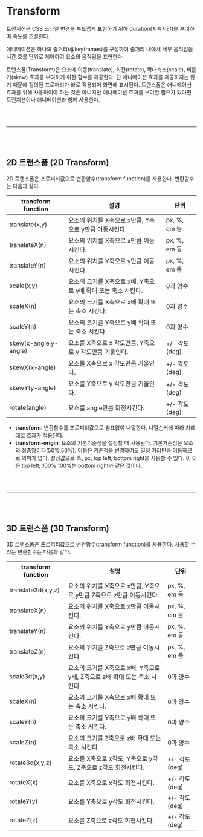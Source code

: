 # Transform

트랜지션은 CSS 스타일 변경을 부드럽게 표현하기 위해 duration(지속시간)을 부여하여 속도를 조절한다.

애니메이션은 하나의 줄거리(@keyframes)를 구성하여 줄거리 내에서 세부 움직임을 시간 흐름 단위로 제어하여 요소의 움직임을 표현한다.

트랜스폼(Transform)은 요소에 이동(translate), 회전(rotate), 확대축소(scale), 비틀기(skew) 효과를 부여하기 위한 함수를 제공한다. 단 애니메이션 효과를 제공하지는 않기 때문에 정의된 프로퍼티가 바로 적용되어 화면에 표시된다. 트랜스폼은 애니메이션 효과를 위해 사용하여야 하는 것은 아니지만 애니메이션 효과를 부여할 필요가 있다면 트랜지션이나 애니메이션과 함께 사용한다.

<br /><br />

---

<br /><br />

## 2D 트랜스폼 (2D Transform)

2D 트랜스폼은 프로퍼티값으로 변환함수(transform function)를 사용한다. 변환함수는 다음과 같다.

| transform function    | 설명                                                          | 단위          |
| --------------------- | ------------------------------------------------------------- | ------------- |
| translate(x,y)        | 요소의 위치를 X축으로 x만큼, Y축으로 y만큼 이동시킨다.        | px, %, em 등  |
| translateX(n)         | 요소의 위치를 X축으로 x만큼 이동시킨다.                       | px, %, em 등  |
| translateY(n)         | 요소의 위치를 Y축으로 y만큼 이동시킨다.                       | px, %, em 등  |
| scale(x,y)            | 요소의 크기를 X축으로 x배, Y축으로 y배 확대 또는 축소 시킨다. | 0과 양수      |
| scaleX(n)             | 요소의 크기를 X축으로 x배 확대 또는 축소 시킨다.              | 0과 양수      |
| scaleY(n)             | 요소의 크기를 Y축으로 y배 확대 또는 축소 시킨다.              | 0과 양수      |
| skew(x-angle,y-angle) | 요소를 X축으로 x 각도만큼, Y축으로 y 각도만큼 기울인다.       | +/- 각도(deg) |
| skewX(x-angle)        | 요소를 X축으로 x 각도만큼 기울인다.                           | +/- 각도(deg) |
| skewY(y-angle)        | 요소를 Y축으로 y 각도만큼 기울인다.                           | +/- 각도(deg) |
| rotate(angle)         | 요소를 angle만큼 회전시킨다.                                  | +/- 각도(deg) |

-   **transform**: 변환함수를 프로퍼티값으로 쉼표없이 나열한다. 나열순서에 따라 차례대로 효과가 적용된다.
-   **transform-origin**: 요소의 기본기준점을 설정할 때 사용된다. 기본기준점은 요소의 정중앙이다(50%,50%). 이동은 기준점을 변경하여도 일정 거리만큼 이동하므로 의미가 없다. 설정값으로 %, px, top left, bottom right을 사용할 수 있다. 0, 0은 top left, 100% 100%는 bottom right과 같은 값이다.

<br /><br />

---

<br /><br />

## 3D 트랜스폼 (3D Transform)

3D 트랜스폼은 프로퍼티값으로 변환함수(transform function)를 사용한다. 사용할 수 있는 변환함수는 다음과 같다.

| transform function | 설명                                                                       | 단위          |
| ------------------ | -------------------------------------------------------------------------- | ------------- |
| translate3d(x,y,z) | 요소의 위치를 X축으로 x만큼, Y축으로 y만큼 Z축으로 z만큼 이동시킨다.       | px, %, em 등  |
| translateX(n)      | 요소의 위치를 X축으로 x만큼 이동시킨다.                                    | px, %, em 등  |
| translateY(n)      | 요소의 위치를 Y축으로 y만큼 이동시킨다.                                    | px, %, em 등  |
| translateZ(n)      | 요소의 위치를 Z축으로 z만큼 이동시킨다.                                    | px, %, em 등  |
| scale3d(x,y)       | 요소의 크기를 X축으로 x배, Y축으로 y배, Z축으로 z배 확대 또는 축소 시킨다. | 0과 양수      |
| scaleX(n)          | 요소의 크기를 X축으로 x배 확대 또는 축소 시킨다.                           | 0과 양수      |
| scaleY(n)          | 요소의 크기를 Y축으로 y배 확대 또는 축소 시킨다.                           | 0과 양수      |
| scaleZ(n)          | 요소의 크기를 Z축으로 z배 확대 또는 축소 시킨다.                           | 0과 양수      |
| rotate3d(x,y,z)    | 요소를 X축으로 x각도, Y축으로 y각도, Z축으로 z각도 회전시킨다.             | +/- 각도(deg) |
| rotateX(x)         | 요소를 X축으로 x각도 회전시킨다.                                           | +/- 각도(deg) |
| rotateY(y)         | 요소를 Y축으로 y각도 회전시킨다.                                           | +/- 각도(deg) |
| rotateZ(z)         | 요소를 Z축으로 z각도 회전시킨다.                                           | +/- 각도(deg) |
